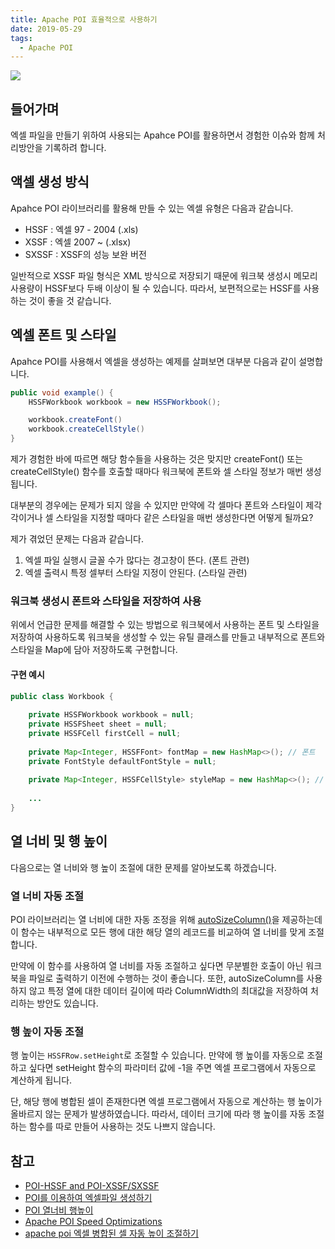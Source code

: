 ```yaml
---
title: Apache POI 효율적으로 사용하기
date: 2019-05-29
tags:
  - Apache POI
---
```


![](https://poi.apache.org/images/group-logo.png#center)

## 들어가며
엑셀 파일을 만들기 위하여 사용되는 Apahce POI를 활용하면서 경험한 이슈와 함께 처리방안을 기록하려 합니다.

## 액셀 생성 방식
Apahce POI 라이브러리를 활용해 만들 수 있는 엑셀 유형은 다음과 같습니다.

- HSSF : 엑셀 97 - 2004 (.xls)
- XSSF : 엑셀 2007 ~ (.xlsx)
- SXSSF : XSSF의 성능 보완 버전

일반적으로 XSSF 파일 형식은 XML 방식으로 저장되기 때문에 워크북 생성시 메모리 사용량이 HSSF보다 두배 이상이 될 수 있습니다. 따라서, 보편적으로는 HSSF를 사용하는 것이 좋을 것 같습니다.

## 엑셀 폰트 및 스타일
Apahce POI를 사용해서 엑셀을 생성하는 예제를 살펴보면 대부분 다음과 같이 설명합니다.

```java
public void example() {
    HSSFWorkbook workbook = new HSSFWorkbook();

    workbook.createFont()
    workbook.createCellStyle()
}
```

제가 경험한 바에 따르면 해당 함수들을 사용하는 것은 맞지만 createFont() 또는 createCellStyle() 함수를 호출할 때마다 워크북에 폰트와 셀 스타일 정보가 매번 생성됩니다.

대부분의 경우에는 문제가 되지 않을 수 있지만 만약에 각 셀마다 폰트와 스타일이 제각각이거나 셀 스타일을 지정할 때마다 같은 스타일을 매번 생성한다면 어떻게 될까요?

제가 겪었던 문제는 다음과 같습니다.

1. 엑셀 파일 실행시 글꼴 수가 많다는 경고창이 뜬다. (폰트 관련)
2. 엑셀 출력시 특정 셀부터 스타일 지정이 안된다. (스타일 관련)


### 워크북 생성시 폰트와 스타일을 저장하여 사용
위에서 언급한 문제를 해결할 수 있는 방법으로 워크북에서 사용하는 폰트 및 스타일을 저장하여 사용하도록 워크북을 생성할 수 있는 유틸 클래스를 만들고 내부적으로 폰트와 스타일을 Map에 담아 저장하도록 구현합니다.

#### 구현 예시
```java
public class Workbook {
    
    private HSSFWorkbook workbook = null;
    private HSSFSheet sheet = null;
    private HSSFCell firstCell = null;
    
    private Map<Integer, HSSFFont> fontMap = new HashMap<>(); // 폰트
    private FontStyle defaultFontStyle = null;
    
    private Map<Integer, HSSFCellStyle> styleMap = new HashMap<>(); // 스타일
    
    ...
}
```

## 열 너비 및 행 높이
다음으로는 열 너비와 행 높이 조절에 대한 문제를 알아보도록 하겠습니다.

### 열 너비 자동 조절

POI 라이브러리는 열 너비에 대한 자동 조정을 위해 [autoSizeColumn()](http://poi.apache.org/components/spreadsheet/quick-guide.html#Autofit)을 제공하는데 이 함수는 내부적으로 모든 행에 대한 해당 열의 레코드를 비교하여 열 너비를 맞게 조절합니다.

만약에 이 함수를 사용하여 열 너비를 자동 조절하고 싶다면 무분별한 호출이 아닌 워크북을 파일로 출력하기 이전에 수행하는 것이 좋습니다. 또한, autoSizeColumn를 사용하지 않고 특정 열에 대한 데이터 길이에 따라 ColumnWidth의 최대값을 저장하여 처리하는 방안도 있습니다.

### 행 높이 자동 조절
행 높이는 `HSSFRow.setHeight`로 조절할 수 있습니다. 만약에 행 높이를 자동으로 조절하고 싶다면 setHeight 함수의 파라미터 값에 -1을 주면 엑셀 프로그램에서 자동으로 계산하게 됩니다.

단, 해당 행에 병합된 셀이 존재한다면 엑셀 프로그램에서 자동으로 계산하는 행 높이가 올바르지 않는 문제가 발생하였습니다. 따라서, 데이터 크기에 따라 행 높이를 자동 조절하는 함수를 따로 만들어 사용하는 것도 나쁘지 않습니다.

## 참고
- [POI-HSSF and POI-XSSF/SXSSF](https://poi.apache.org/components/spreadsheet/)
- [POI를 이용하여 엑셀파일 생성하기](https://showbang.github.io/typistShow/2017/01/25/%EC%83%9D%EC%84%B1/)
- [POI 열너비 행높이](https://blog.naver.com/titan79th/140037818261)
- [Apache POI Speed Optimizations](https://www.waltercedric.com/index.php?option=com_content&view=article&id=2096:&catid=102&Itemid=332)
- [apache poi 엑셀 병합된 셀 자동 높이 조절하기](https://goni9071.tistory.com/entry/apache-poi-%EC%97%91%EC%85%80-%EB%B3%91%ED%95%A9%EB%90%9C-%EC%85%80-%EC%9E%90%EB%8F%99-%EB%86%92%EC%9D%B4-%EC%A1%B0%EC%A0%88%ED%95%98%EA%B8%B0)
